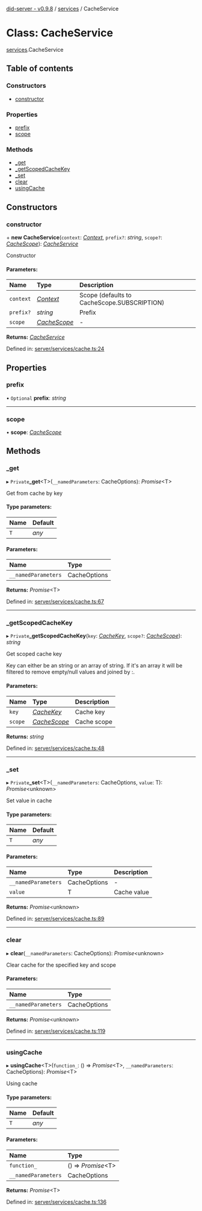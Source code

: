 [did-server - v0.9.8](../README.md) / [services](../modules/services.md) / CacheService

# Class: CacheService

[services](../modules/services.md).CacheService

## Table of contents

### Constructors

- [constructor](services.cacheservice.md#constructor)

### Properties

- [prefix](services.cacheservice.md#prefix)
- [scope](services.cacheservice.md#scope)

### Methods

- [\_get](services.cacheservice.md#_get)
- [\_getScopedCacheKey](services.cacheservice.md#_getscopedcachekey)
- [\_set](services.cacheservice.md#_set)
- [clear](services.cacheservice.md#clear)
- [usingCache](services.cacheservice.md#usingcache)

## Constructors

### constructor

\+ **new CacheService**(`context`: [*Context*](graphql_context.context.md), `prefix?`: *string*, `scope?`: [*CacheScope*](../enums/services_cache.cachescope.md)): [*CacheService*](services_cache.cacheservice.md)

Constructor

#### Parameters:

Name | Type | Description |
:------ | :------ | :------ |
`context` | [*Context*](graphql_context.context.md) | Scope (defaults to CacheScope.SUBSCRIPTION)    |
`prefix?` | *string* | Prefix   |
`scope` | [*CacheScope*](../enums/services_cache.cachescope.md) | - |

**Returns:** [*CacheService*](services_cache.cacheservice.md)

Defined in: [server/services/cache.ts:24](https://github.com/Puzzlepart/did/blob/dev/server/services/cache.ts#L24)

## Properties

### prefix

• `Optional` **prefix**: *string*

___

### scope

• **scope**: [*CacheScope*](../enums/services_cache.cachescope.md)

## Methods

### \_get

▸ `Private`**_get**<T\>(`__namedParameters`: CacheOptions): *Promise*<T\>

Get from cache by key

#### Type parameters:

Name | Default |
:------ | :------ |
`T` | *any* |

#### Parameters:

Name | Type |
:------ | :------ |
`__namedParameters` | CacheOptions |

**Returns:** *Promise*<T\>

Defined in: [server/services/cache.ts:67](https://github.com/Puzzlepart/did/blob/dev/server/services/cache.ts#L67)

___

### \_getScopedCacheKey

▸ `Private`**_getScopedCacheKey**(`key`: [*CacheKey*](../modules/services_cache.md#cachekey), `scope?`: [*CacheScope*](../enums/services_cache.cachescope.md)): *string*

Get scoped cache key

Key can either be an string or  an array of string.
If it's an array it will be filtered to remove empty/null
values and joined by :.

#### Parameters:

Name | Type | Description |
:------ | :------ | :------ |
`key` | [*CacheKey*](../modules/services_cache.md#cachekey) | Cache key   |
`scope` | [*CacheScope*](../enums/services_cache.cachescope.md) | Cache scope    |

**Returns:** *string*

Defined in: [server/services/cache.ts:48](https://github.com/Puzzlepart/did/blob/dev/server/services/cache.ts#L48)

___

### \_set

▸ `Private`**_set**<T\>(`__namedParameters`: CacheOptions, `value`: T): *Promise*<unknown\>

Set value in cache

#### Type parameters:

Name | Default |
:------ | :------ |
`T` | *any* |

#### Parameters:

Name | Type | Description |
:------ | :------ | :------ |
`__namedParameters` | CacheOptions | - |
`value` | T | Cache value    |

**Returns:** *Promise*<unknown\>

Defined in: [server/services/cache.ts:89](https://github.com/Puzzlepart/did/blob/dev/server/services/cache.ts#L89)

___

### clear

▸ **clear**(`__namedParameters`: CacheOptions): *Promise*<unknown\>

Clear cache for the specified key and scope

#### Parameters:

Name | Type |
:------ | :------ |
`__namedParameters` | CacheOptions |

**Returns:** *Promise*<unknown\>

Defined in: [server/services/cache.ts:119](https://github.com/Puzzlepart/did/blob/dev/server/services/cache.ts#L119)

___

### usingCache

▸ **usingCache**<T\>(`function_`: () => *Promise*<T\>, `__namedParameters`: CacheOptions): *Promise*<T\>

Using cache

#### Type parameters:

Name | Default |
:------ | :------ |
`T` | *any* |

#### Parameters:

Name | Type |
:------ | :------ |
`function_` | () => *Promise*<T\> |
`__namedParameters` | CacheOptions |

**Returns:** *Promise*<T\>

Defined in: [server/services/cache.ts:136](https://github.com/Puzzlepart/did/blob/dev/server/services/cache.ts#L136)
